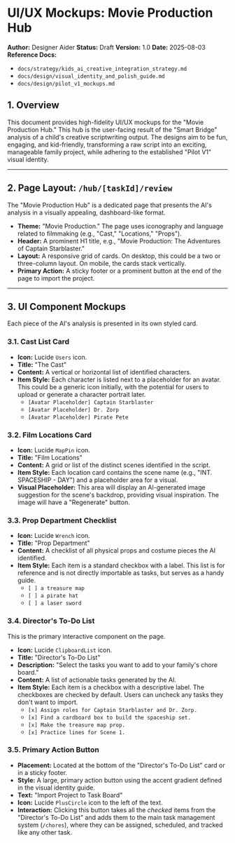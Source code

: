 # UI/UX Mockups: Movie Production Hub

**Author:** Designer Aider
**Status:** Draft
**Version:** 1.0
**Date:** 2025-08-03
**Reference Docs:**
- `docs/strategy/kids_ai_creative_integration_strategy.md`
- `docs/design/visual_identity_and_polish_guide.md`
- `docs/design/pilot_v1_mockups.md`

## 1. Overview

This document provides high-fidelity UI/UX mockups for the "Movie Production Hub." This hub is the user-facing result of the "Smart Bridge" analysis of a child's creative scriptwriting output. The designs aim to be fun, engaging, and kid-friendly, transforming a raw script into an exciting, manageable family project, while adhering to the established "Pilot V1" visual identity.

---

## 2. Page Layout: `/hub/[taskId]/review`

The "Movie Production Hub" is a dedicated page that presents the AI's analysis in a visually appealing, dashboard-like format.

-   **Theme:** "Movie Production." The page uses iconography and language related to filmmaking (e.g., "Cast," "Locations," "Props").
-   **Header:** A prominent H1 title, e.g., "Movie Production: The Adventures of Captain Starblaster."
-   **Layout:** A responsive grid of cards. On desktop, this could be a two or three-column layout. On mobile, the cards stack vertically.
-   **Primary Action:** A sticky footer or a prominent button at the end of the page to import the project.

---

## 3. UI Component Mockups

Each piece of the AI's analysis is presented in its own styled card.

### 3.1. Cast List Card

-   **Icon:** Lucide `Users` icon.
-   **Title:** "The Cast"
-   **Content:** A vertical or horizontal list of identified characters.
-   **Item Style:** Each character is listed next to a placeholder for an avatar. This could be a generic icon initially, with the potential for users to upload or generate a character portrait later.
    -   `[Avatar Placeholder] Captain Starblaster`
    -   `[Avatar Placeholder] Dr. Zorp`
    -   `[Avatar Placeholder] Pirate Pete`

### 3.2. Film Locations Card

-   **Icon:** Lucide `MapPin` icon.
-   **Title:** "Film Locations"
-   **Content:** A grid or list of the distinct scenes identified in the script.
-   **Item Style:** Each location card contains the scene name (e.g., "INT. SPACESHIP - DAY") and a placeholder area for a visual.
-   **Visual Placeholder:** This area will display an AI-generated image suggestion for the scene's backdrop, providing visual inspiration. The image will have a "Regenerate" button.

### 3.3. Prop Department Checklist

-   **Icon:** Lucide `Wrench` icon.
-   **Title:** "Prop Department"
-   **Content:** A checklist of all physical props and costume pieces the AI identified.
-   **Item Style:** Each item is a standard checkbox with a label. This list is for reference and is not directly importable as tasks, but serves as a handy guide.
    -   `[ ] a treasure map`
    -   `[ ] a pirate hat`
    -   `[ ] a laser sword`

### 3.4. Director's To-Do List

This is the primary interactive component on the page.

-   **Icon:** Lucide `ClipboardList` icon.
-   **Title:** "Director's To-Do List"
-   **Description:** "Select the tasks you want to add to your family's chore board."
-   **Content:** A list of actionable tasks generated by the AI.
-   **Item Style:** Each item is a checkbox with a descriptive label. The checkboxes are checked by default. Users can uncheck any tasks they don't want to import.
    -   `[x] Assign roles for Captain Starblaster and Dr. Zorp.`
    -   `[x] Find a cardboard box to build the spaceship set.`
    -   `[x] Make the treasure map prop.`
    -   `[x] Practice lines for Scene 1.`

### 3.5. Primary Action Button

-   **Placement:** Located at the bottom of the "Director's To-Do List" card or in a sticky footer.
-   **Style:** A large, primary action button using the accent gradient defined in the visual identity guide.
-   **Text:** "Import Project to Task Board"
-   **Icon:** Lucide `PlusCircle` icon to the left of the text.
-   **Interaction:** Clicking this button takes all the *checked* items from the "Director's To-Do List" and adds them to the main task management system (`/chores`), where they can be assigned, scheduled, and tracked like any other task.

